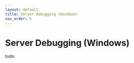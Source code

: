 ```yaml
---
layout: default
title: Server Debugging (Windows)
nav_order: 5
---
```


# Server Debugging (Windows)

todo